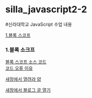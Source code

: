 # silla_javascript2-2
#신라대학교 JavaScript 수업 내용

[1.블록 스코프](#1-블록-소크프)



### 1\.블록 소크프
[블록 스코프 소스 코드](https://github.com/noah-wilson0/silla_javascript2-2/blob/main/4%EC%9E%A5/js/scope-4.js)<br>
[코드 오류 이유](https://velog.io/@noah-wilson0/%EB%B8%94%EB%A1%9D-%EC%86%8C%EC%BD%94%ED%94%84)



<a href="[https://google.com](https://velog.io/@noah-wilson0/%EB%B8%94%EB%A1%9D-%EC%86%8C%EC%BD%94%ED%94%84)https://velog.io/@noahwilson0/%EB%B8%94%EB%A1%9D-%EC%86%8C%EC%BD%94%ED%94%84" target="_blank">새창에서 열려랴 얍</a>


<a href="https://velog.io/@noah-wilson0/%EB%B8%94%EB%A1%9D-%EC%86%8C%EC%BD%94%ED%94%84" target="_blank">새창에서 블로그 글 열기</a>








